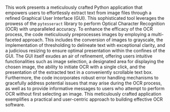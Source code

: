 This work presents a meticulously crafted Python application that empowers users to effortlessly extract text from image files through a refined Graphical User Interface (GUI). This sophisticated tool leverages the prowess of the `pytesseract` library to perform Optical Character Recognition (OCR) with unparalleled accuracy. To enhance the efficacy of the OCR process, the code meticulously preprocesses images by employing a multi-faceted approach. This includes the conversion of images to grayscale, the implementation of thresholding to delineate text with exceptional clarity, and a judicious resizing to ensure optimal presentation within the confines of the GUI. The GUI itself exudes an air of refinement, offering users intuitive functionalities such as image selection, a designated area for displaying the chosen image, the ability to initiate OCR with a single click, and the presentation of the extracted text in a conveniently scrollable text box. Furthermore, the code incorporates robust error handling mechanisms to gracefully address potential issues that may arise during the OCR process, as well as to provide informative messages to users who attempt to perform OCR without first selecting an image. This meticulously crafted application exemplifies a practical and user-centric approach to building effective OCR software.
